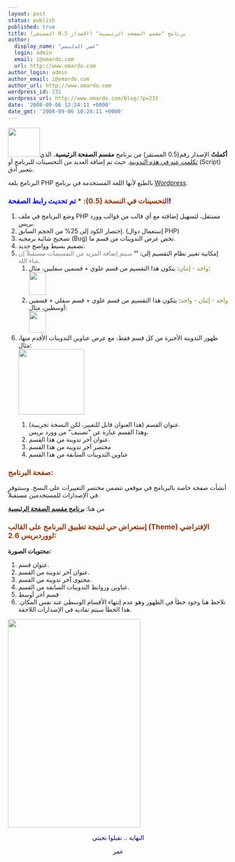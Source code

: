 ```yaml
---
layout: post
status: publish
published: true
title: برنامج "مقسم الصفحة الرئيسية" (الإصدار 0.5 المستقر)
author:
  display_name: "عمر الدليمي"
  login: admin
  email: i@omardo.com
  url: http://www.omardo.com
author_login: admin
author_email: i@omardo.com
author_url: http://www.omardo.com
wordpress_id: 231
wordpress_url: http://www.omardo.com/blog/?p=231
date: '2008-09-06 12:24:11 +0000'
date_gmt: '2008-09-06 10:24:11 +0000'
---
```

<p><img class="alignright size-medium wp-image-237" title="مقسم الصفحة الرئيسية: أيقونة الإصدار 0.5 المستقر" src="http://www.omardo.com/blog/wp-content/uploads/hps-05s-icon.png" alt="" width="73" height="66" /><strong>أكملتُ</strong> الإصدار رقم(0.5 المستقر) من برنامج <strong>مقسم الصفحة الرئيسية</strong>، الذي <a href="http://www.omardo.com/blog/archives/198">تكلمت عنه في هذه التدوينة</a>. حيث تم إضافة العديد من التحسينات للبرنامج أو (Script) بتعبير أدق.</p>
<p>البرنامج بلغة PHP بالطبع لأنها اللغة المستخدمة في برنامج <a href="http://ar.wordpress.org/">Wordpress</a>.</p>
<h3><span style="color: #993300;"><strong>التحسينات في النسخة (0.5): * <span style="color: #0000ff;">تم تحديث رابط الصفحة!</span></strong></span><!--more--></h3>
<ol>
<li>وضع البرنامج في ملف PHP مستقل، لتسهيل إضافته مع أي قالب من قوالب وورد بريس.</li>
<li>إختصار الكود إلى 25% من الحجم السابق. (إستعمال دوال PHP)</li>
<li>تصحيح شائبة برمجية (Bug) تخص عرض التدوينات من قسم ما.</li>
<li>تصميم بسيط وواضح جديد.</li>
<li>إمكانية تغيير نظام التقسيم إلى: <span style="color: #000080;"><strong>''</strong></span> <span style="color: #808080;">سيتم إضافة المزيد من التقسيمات مستقبلاً إن شاء الله.</span>
<ol>
<li><span style="color: #808000;">واحد - إثنان</span>: يتكون هذا التقسيم من قسم علوي + قسمين سفليين، مثال:<br />
<a href="http://www.omardo.com/blog/wp-content/uploads/des1-2.png"><img class="alignnone size-full wp-image-235" title="مخطط: مقسم الصفحة الرئيسية النظام 1-2" src="http://www.omardo.com/blog/wp-content/uploads/des1-2.png" alt="" width="39" height="53" /></a></li>
<li><span style="color: #808000;">واحد - إثنان - واحد</span>: يتكون هذا التقسيم من قسم علوي + قسم سفلي + قسمين أوسطين، مثال:<br />
<a href="http://www.omardo.com/blog/wp-content/uploads/des1-2-1.png"><img class="alignnone size-full wp-image-236" title="مخطط: مقسم الصفحة الرئيسية النظام 1-2-1" src="http://www.omardo.com/blog/wp-content/uploads/des1-2-1.png" alt="" width="39" height="49" /></a></li>
</ol>
</li>
<li>ظهور التدوينة الأخيرة من كل قسم فقط، مع عرض عناوين التدوينات الأقدم منها، مثال:<br />
<a href="http://www.omardo.com/blog/wp-content/uploads/hps-05-stable-zoom.png"><img class="size-thumbnail wp-image-240 alignleft" title="صورة مقربة للبرنامج" src="http://www.omardo.com/blog/wp-content/uploads/hps-05-stable-zoom-150x150.png" alt="" width="150" height="150" /></a></p>
<ol>
<li>عنوان القسم (هذا العنوان قابل للتغيير، لكن النسخة تجريبية).<br />
وهذا القسم عبارة عن "تصنيف" من وورد بريس.</li>
<li>عنوان آخر تدوينة من هذا القسم.</li>
<li>مختصر آخر تدوينة من هذا القسم</li>
<li>عناوين التدوينات السابقة من هذا القسم</li>
</ol>
</li>
</ol>
<h3><span style="color: #993300;">صفحة البرنامج:</span></h3>
<p>أنشأت صفحة خاصة بالبرنامج في موقعي تتضمن مختصر التغييرات على النسخ. وستتوفر في الإصدارات للمستخدمين مستقبلاً.</p>
<p>من هنا: <a href="http://www.omardo.com/blog/wordpress-home-page-slicer"><strong>بر</strong><strong>نامج مقسم الصفحة الرئيسية</strong></a></p>
<h3><span style="color: #993300;">إستعراض حي لنتيجة تطبيق البرنامج على القالب (Theme) الإفتراضي لووردبريس 2.6:</span></h3>
<p><strong>محتويات الصورة:</strong></p>
<ol>
<li>عنوان قسم.</li>
<li>عنوان آخر تدوينة من القسم.</li>
<li>محتوى آخر تدوينة من القسم.</li>
<li>عناوين وروابط التدوينات السابقة من القسم.</li>
<li>قسم آخر أوسط</li>
<li>تلاحظ هنا وجود خطأ في الظهور وهو عدم إنتهاء الأقسام الوسطى عند نفس المكان. هذا الخطأ سيتم تفاديه في الإصدارات اللاحقة.</li>
</ol>
<p><a href="http://www.omardo.com/blog/wp-content/uploads/hps-05-stable.png"><img class="aligncenter size-full wp-image-241" title="برنامج مقسم الصفحة الرئيسية النسخة 0.5 المستقرة" src="http://www.omardo.com/blog/wp-content/uploads/hps-05-stable.png" alt="" width="303" height="476" /></a></p>
<p style="text-align: center;"><span style="color: #000080;">النهاية .. تقبلوا تحيتي</span></p>
<p style="text-align: center;"><span style="color: #000080;">عمر</span></p>
